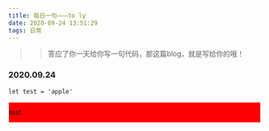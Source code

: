 ```yaml
---
title: 每日一句———to ly
date: 2020-09-24 13:51:29
tags: 日常
---
```


>> 答应了你一天给你写一句代码，那这篇blog，就是写给你的哦！

### 2020.09.24
```
let test = 'apple'
```
<div style="background:red;width:100%;line-height:40px;border:1px solid #fff;" onclick="this.innerHTML = 'apple'">test</div>